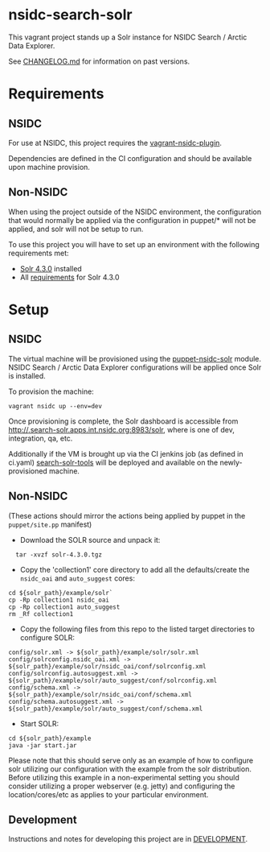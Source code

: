 # nsidc-search-solr

This vagrant project stands up a Solr instance for NSIDC Search / Arctic Data
Explorer.

See
[CHANGELOG.md](https://bitbucket.org/nsidc/search-solr/src/master/CHANGELOG.md)
for information on past versions.

# Requirements

## NSIDC
For use at NSIDC, this project requires the [vagrant-nsidc-plugin](https://bitbucket.org/nsidc/vagrant-nsidc-plugin).

Dependencies are defined in the CI configuration and should be available upon machine provision.

## Non-NSIDC
When using the project outside of the NSIDC environment, the configuration that would normally
be applied via the configuration in puppet/* will not be applied, and solr will
not be setup to run.

To use this project you will have to set up an environment with the following
requirements met:

* [Solr 4.3.0](https://archive.apache.org/dist/lucene/solr/4.3.0/) installed
* All [requirements](https://lucene.apache.org/solr/4_3_0/SYSTEM_REQUIREMENTS.html) for Solr 4.3.0

# Setup

## NSIDC
The virtual machine will be provisioned using the
[puppet-nsidc-solr](https://bitbucket.org/nsidc/puppet-nsidc-solr) module.
NSIDC Search / Arctic Data Explorer configurations will be applied once Solr is
installed.

To provision the machine:
```shell
vagrant nsidc up --env=dev
```

Once provisioning is complete, the Solr dashboard is accessible from
[http://<environment>.search-solr.apps.int.nsidc.org:8983/solr](), where
<environment> is one of dev, integration, qa, etc.

Additionally if the VM is brought up via the CI jenkins job (as defined in ci.yaml)
[ search-solr-tools](https://bitbucket.org/nsidc/search-solr-tools) will be deployed
 and available on the newly-provisioned machine.  

## Non-NSIDC

(These actions should mirror the actions being applied by puppet in the `puppet/site.pp` manifest)

* Download the SOLR source and unpack it:

```
  tar -xvzf solr-4.3.0.tgz
```

*  Copy the 'collection1' core directory to add all the defaults/create the `nsidc_oai` and `auto_suggest` cores:

```
cd ${solr_path}/example/solr`
cp -Rp collection1 nsidc_oai
cp -Rp collection1 auto_suggest
rm _Rf collection1
```

* Copy the following files from this repo to the listed target directories to configure SOLR:

```
config/solr.xml -> ${solr_path}/example/solr/solr.xml
config/solrconfig.nsidc_oai.xml ->  ${solr_path}/example/solr/nsidc_oai/conf/solrconfig.xml
config/solrconfig.autosuggest.xml -> ${solr_path}/example/solr/auto_suggest/conf/solrconfig.xml
config/schema.xml -> ${solr_path}/example/solr/nsidc_oai/conf/schema.xml
config/schema.autosuggest.xml -> ${solr_path}/example/solr/auto_suggest/conf/schema.xml
```

* Start SOLR:

```
cd ${solr_path}/example
java -jar start.jar
```

Please note that this should serve only as an example of how to configure solr utilizing our configuration with the example from the solr distribution.  Before utilizing this example in a non-experimental setting you should consider utilizing a proper webserver (e.g. jetty) and configuring the location/cores/etc as applies to your particular environment.

## Development

Instructions and notes for developing this project are in
[DEVELOPMENT](https://bitbucket.org/nsidc/puppet-nsidc-solr/src/master/DEVELOPMENT.md).
